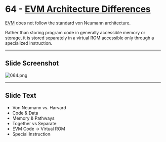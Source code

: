 # 64 - [EVM Architecture Differences](EVM%20Architecture%20Differences.md)

[EVM](EVM.md) does not follow the standard von Neumann architecture. 

Rather than storing program code in generally accessible memory or storage, it is stored separately in a virtual ROM accessible only through a specialized instruction.

___
## Slide Screenshot
![064.png](../images/ethereum101/064.png)
___
## Slide Text
- Von Neumann vs. Harvard
- Code & Data
- Memory & Pathways
- Together vs Separate 
- EVM Code -> Virtual ROM 
- Special Instruction 
